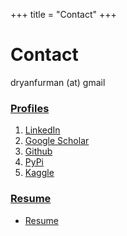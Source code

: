 +++
title = "Contact"
+++

# Contact

dryanfurman (at) gmail

### <ins>Profiles</ins>

1. [LinkedIn](https://www.linkedin.com/in/daniel-ryan-furman/)
2. [Google Scholar](https://scholar.google.com/citations?hl=en&user=phb-R4cAAAAJ&view_op=list_works&gmla=AJsN-F6C1I4RZCwFP0WBF5h-biY9pV7x9aQJIB87G7h5gMouD2Ete0h1f5pDotAJRBXdSmHzHkrTm7eLuYeyHvyFHjZJJuzx-0lDQbpwQtptKyY09iydNy4)
3. [Github](https://github.com/daniel-furman)
4. [PyPi](https://pypi.org/user/daniel-furman/)
5. [Kaggle](https://www.kaggle.com/dryanfurman)

### <ins>Resume</ins>

* [Resume](https://daniel-furman.github.io//research-outputs/Daniel_Furman_Resume.pdf)
